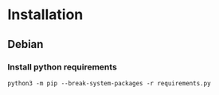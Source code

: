 # Installation

## Debian

### Install python requirements
```
python3 -m pip --break-system-packages -r requirements.py
```


